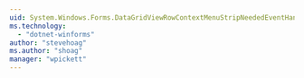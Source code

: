 ```yaml
---
uid: System.Windows.Forms.DataGridViewRowContextMenuStripNeededEventHandler
ms.technology: 
  - "dotnet-winforms"
author: "stevehoag"
ms.author: "shoag"
manager: "wpickett"
---
```

